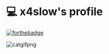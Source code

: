 # 💻 x4slow's profile
[![forthebadge](https://forthebadge.com/images/badges/contains-cat-gifs.svg)](https://forthebadge.com)

![catgifpng](https://img.pngio.com/cat-staring-sticker-for-ios-cat-png-gif-623_200.gif)
